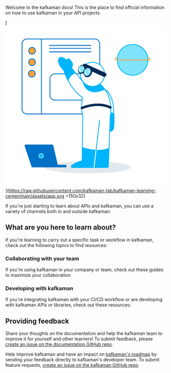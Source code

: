 Welcome to the kafkaman docs! This is the place to find official information on how to use kafkaman in your API projects.

[![kafkaman App](https://raw.githubusercontent.com/kafkaman-lab/kafkaman-learning-center/main/assets/app.svg)](https://raw.githubusercontent.com/kafkaman-lab/kafkaman-learning-center/main/assets/app.svg =150x32)


If you're just starting to learn about APIs and kafkaman, you can use a variety of channels both in and outside kafkaman:


## What are you here to learn about?

If you're learning to carry out a specific task or workflow in kafkaman, check out the following topics to find resources:


### Collaborating with your team

If you're using kafkaman in your company or team, check out these guides to maximize your collaboration:

### Developing with kafkaman

If you're integrating kafkaman with your CI/CD workflow or are developing with kafkaman APIs or libraries, check out these resources:

## Providing feedback

Share your thoughts on the documentation and help the kafkaman team to improve it for yourself and other learners! To submit feedback, please [create an issue on the documentation GitHub repo](https://github.com/kafkaman-lab/kafkaman-learning-center/issues).

Help improve kafkaman and have an impact on [kafkaman's roadmap](https://github.com/kafkamanlabs/kafkaman-app) by sending your feedback directly to kafkaman's developer team. To submit feature requests, [create an issue on the kafkaman GitHub repo](https://github.com/kafkaman-lab/kafkaman-app/issues).
